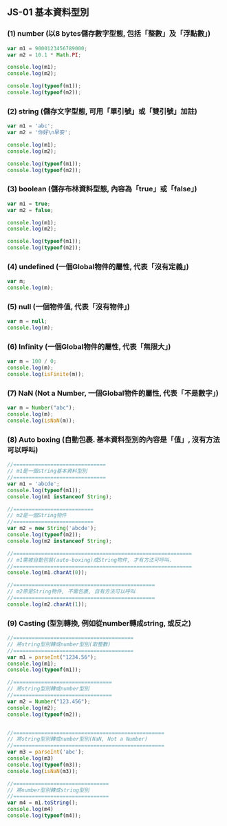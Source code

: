 ## JS-01 基本資料型別


### (1) number (以8 bytes儲存數字型態, 包括「整數」及「浮點數」)

```javascript
var m1 = 9000123456789000;
var m2 = 10.1 * Math.PI;

console.log(m1);
console.log(m2);

console.log(typeof(m1));
console.log(typeof(m2));
```

### (2) string (儲存文字型態, 可用「單引號」或「雙引號」加註)

```javascript
var m1 = 'abc';
var m2 = '你好\n早安';

console.log(m1);
console.log(m2);

console.log(typeof(m1));
console.log(typeof(m2));
```

### (3) boolean (儲存布林資料型態, 內容為「true」或「false」)
```javascript
var m1 = true;
var m2 = false;

console.log(m1);
console.log(m2);

console.log(typeof(m1));
console.log(typeof(m2));
```


### (4) undefined (一個Global物件的屬性, 代表「沒有定義」)

```javascript
var m;
console.log(m);
```

### (5) null (一個物件值, 代表「沒有物件」)

```javascript
var m = null;
console.log(m);
```

### (6) Infinity (一個Global物件的屬性, 代表「無限大」)

```javascript
var m = 100 / 0;
console.log(m);
console.log(isFinite(m));
```

### (7) NaN (Not a Number, 一個Global物件的屬性, 代表「不是數字」)

```javascript
var m = Number("abc");
console.log(m);
console.log(isNaN(m));
```



### (8) Auto boxing (自動包裹. 基本資料型別的內容是「值」, 沒有方法可以呼叫)

```javascript
//==============================
// m1是一個string基本資料型別
//==============================
var m1 = 'abcde';
console.log(typeof(m1));
console.log(m1 instanceof String);

//==========================
// m2是一個String物件
//==========================
var m2 = new String('abcde');
console.log(typeof(m2));
console.log(m2 instanceof String);

//==========================================================
// m1需被自動包裝(auto-boxing)成String物件, 才有方法可呼叫.
//==========================================================
console.log(m1.charAt(0));

//==============================================
// m2原是String物件, 不需包裹, 自有方法可以呼叫
//==============================================
console.log(m2.charAt(1));
```

### (9) Casting (型別轉換, 例如從number轉成string, 或反之)

```javascript
//=======================================
// 將string型別轉成number型別(取整數)
//=======================================
var m1 = parseInt("1234.56");
console.log(m1);
console.log(typeof(m1));

//================================
// 將string型別轉成number型別
//================================
var m2 = Number("123.456");
console.log(m2);
console.log(typeof(m2));


//=================================================
// 將string型別轉成number型別(NaN, Not a Number)
//=================================================
var m3 = parseInt('abc');
console.log(m3)
console.log(typeof(m3));
console.log(isNaN(m3));

//===============================
// 將number型別轉成string型別
//===============================
var m4 = m1.toString();
console.log(m4)
console.log(typeof(m4));
```
